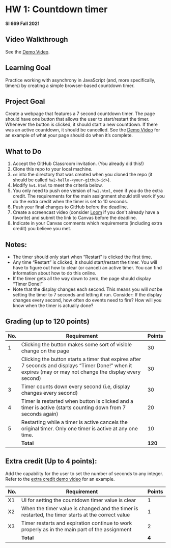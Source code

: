 # HW 1: Countdown timer
**SI 669 Fall 2021**

## Video Walkthrough

See the [Demo Video](https://www.loom.com/share/216823f0f78f4b5881bdf70109a9e694). 

## Learning Goal
Practice working with asynchrony in JavaScript (and, more specifically, timers) by creating a simple browser-based countdown timer.

## Project Goal
Create a webpage that features a 7 second countdown timer. The page should have one button that allows the user to start/restart the timer. Whenever the button is clicked, it should start a new countdown. If there was an active countdown, it should be cancelled. See the [Demo Video](hhttps://www.loom.com/share/216823f0f78f4b5881bdf70109a9e694) for an example of what your page should do when it’s complete.

## What to Do
1. Accept the GitHub Classroom invitation. (You already did this!)
2. Clone this repo to your local machine.
3. `cd` into the directory that was created when you cloned the repo (it should be called `hw2-hello-<your-github-id>`).
4. Modify `hw1.html` to meet the criteria below. 
5. You only need to push one version of `hw1.html`, even if you do the extra credit. The requirements for the main assignment should still work if you do the extra credit when the timer is set to 10 seconds.
6. Push your final changes to GitHub before the deadline.
7. Create a screencast video (consider [Loom](https://www.loom.com/) if you don't already have a favorite) and submit the link to Canvas before the deadline.
8. Indicate in your Canvas comments which requirements (including extra credit) you believe you met.

## Notes:
* The timer should only start when “Restart” is clicked the first time.
* Any time “Restart” is clicked, it should start/restart the timer. You will have to figure out how to clear (or cancel) an active timer. You can find information about how to do this online.
* If the timer gets all the way down to zero, the page should display “Timer Done!”
* Note that the display changes each second. This means you will *not* be setting the timer to 7 seconds and letting it run. Consider: If the display changes every second, how often do events need to fire? How will you know when the timer is actually done?

## Grading (up to 120 points)
| No. | Requirement  | Points |
| --- | ------------- | ------------- |
| 1 | Clicking the button makes some sort of visible change on the page | 30  |
| 2 | Clicking the button starts a timer that expires after 7 seconds and displays “Timer Done!” when it expires (may or may not change the display every second) | 30 |
| 3 | Timer counts down every second (i.e, display changes every second) | 30 |
| 4 | Timer is restarted when button is clicked and a timer is active (starts counting down from 7 seconds again) | 20 |
| 5 | Restarting while a timer is active cancels the original timer. Only one timer is active at any one time. | 10 |
| | **Total** | **120**


## Extra credit (Up to 4 points):
Add the capability for the user to set the number of seconds to any integer. Refer to the [extra credit demo video](https://www.loom.com/share/fb62ccbc4c5349859a1c9d98006a44eb) for an example.

| No. | Requirement  | Points |
| --- | ------------- | ------------- |
| X1 | UI for setting the countdown timer value is clear | 1  |
| X2 | When the timer value is changed and the timer is restarted, the timer starts at the correct value | 1 |
| X3 | Timer restarts and expiration continue to work properly as in the main part of the assignment | 2 |
| | **Total** | **4**


